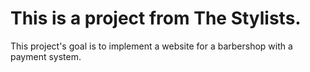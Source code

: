 # This is a project from The Stylists.

This project's goal is to implement a website for a barbershop with a payment system.